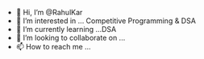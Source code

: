 - 👋 Hi, I’m @RahulKar
- 👀 I’m interested in ... Competitive Programming & DSA
- 🌱 I’m currently learning ...DSA
- 💞️ I’m looking to collaborate on ...
- 📫 How to reach me ...

<!---
RahulKar01/RahulKar01 is a ✨ special ✨ repository because its `README.md` (this file) appears on your GitHub profile.
You can click the Preview link to take a look at your changes.
--->
